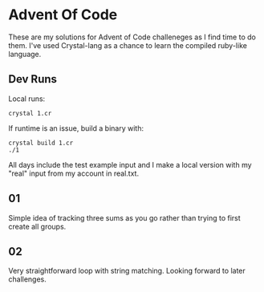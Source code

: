 # Advent Of Code

These are my solutions for Advent of Code challeneges as I find time to do them. I've used Crystal-lang as a chance to learn the compiled ruby-like language.

## Dev Runs

Local runs:

```
crystal 1.cr
```

If runtime is an issue, build a binary with:

```
crystal build 1.cr
./1
```

All days include the test example input and I make a local version with my "real" input from my account in real.txt.


## 01

Simple idea of tracking three sums as you go rather than trying to first create all groups.

## 02

Very straightforward loop with string matching. Looking forward to later challenges.



